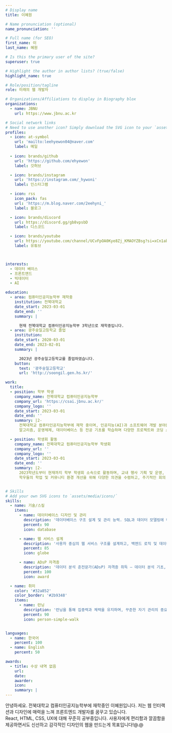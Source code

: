 ```yaml
---
# Display name
title: 이혜원

# Name pronunciation (optional)
name_pronunciation: ''

# Full name (for SEO)
first_name: 이
last_name: 혜원

# Is this the primary user of the site?
superuser: true

# Highlight the author in author lists? (true/false)
highlight_name: true

# Role/position/tagline
role: 미래의 웹 개발자

# Organizations/Affiliations to display in Biography blox
organizations:
  - name: JBNU
    url: https://www.jbnu.ac.kr

# Social network links
# Need to use another icon? Simply download the SVG icon to your `assets/media/icons/` folder.
profiles:
  - icon: at-symbol
    url: 'mailto:leehyewon04@naver.com'
    label: 메일
    
  - icon: brands/github
    url: 'https://github.com/ehyewon'
    label: 깃허브

  - icon: brands/instagram
    url: 'https://instagram.com/_hywoni'
    label: 인스타그램

  - icon: rss
    icon_pack: fas
    url: 'https://m.blog.naver.com/2eehyni_'
    label: 블로그

  - icon: brands/discord
    url: https://discord.gg/gb8vpsbD
    label: 디스코드

  - icon: brands/youtube
    url: https://youtube.com/channel/UCvFpOA0Kye8Zj_KMAOYZBsg?si=xCn1ab6CNrYmHEa1
    label: 유튜브



interests:
  - 데이터 베이스
  - 프론트앤드
  - 빅데이터
  - AI

education:
  - area: 컴퓨터인공지능학부 재학중
    institution: 전북대학교
    date_start: 2023-03-01
    date_end: ''
    summary: |

      현재 전북대학교 컴퓨터인공지능학부 3학년으로 재학중입니다.
  - area: 광주숭일고등학교 졸업
    institution:
    date_start: 2020-03-01
    date_end: 2023-02-01
    summary: |

      2023년 광주숭일고등학교를 졸업하였습니다.
    button:
      text: '광주숭일고등학교'
      url: 'http://soongil.gen.hs.kr/'

work:
  title:
  - position: 학부 학생
    company_name: 전북대학교 컴퓨터인공지능학부
    company_url: 'https://csai.jbnu.ac.kr/'
    company_logo: ''
    date_start: 2023-03-01
    date_end: ''
    summary: |2-
      전북대학교 컴퓨터인공지능학부에 재학 중이며, 인공지능(AI)과 소프트웨어 개발 분야를 중심으로 학업에 전념하고 있습니다.
      알고리즘, 운영체제, 데이터베이스 등 전공 기초를 학습하며 다양한 프로젝트와 코딩 스터디에 참여하고 있습니다.

  - position: 학생회 활동
    company_name: 전북대학교 컴퓨터인공지능학부 학생회
    company_url: ''
    company_logo: ''
    date_start: 2023-03-01
    date_end: ''
    summary: |2-
      2023학년도부터 현재까지 학부 학생회 소속으로 활동하며, 교내 행사 기획 및 운영, 학과 구성원 간의 교류 증진에 기여하고 있습니다.
      학우들의 학업 및 커뮤니티 환경 개선을 위해 다양한 의견을 수렴하고, 주기적인 회의 및 행사 진행에 참여하고 있습니다.


# Skills
# Add your own SVG icons to `assets/media/icons/`
skills:
  - name: 기술/스킬
    items:
      - name: 데이터베이스 디자인 및 관리
        description: '데이터베이스 구조 설계 및 관리 능력. SQL과 데이터 모델링에 대한 이해를 바탕으로 효율적인 데이터 처리 구조를 구현합니다.'
        percent: 90
        icon: database

      - name: 웹 서비스 설계
        description: '사용자 중심의 웹 서비스 구조를 설계하고, 백엔드 로직 및 데이터 흐름을 효율적으로 구성합니다.'
        percent: 85
        icon: globe

      - name: ADsP 자격증
        description: '데이터 분석 준전문가(ADsP) 자격증 취득 — 데이터 분석 기초, 통계 기법, 분석 프로세스에 대한 이해.'
        percent: 100
        icon: award

  - name: 취미
    color: '#32a852'
    color_border: '#2b9348'
    items:
      - name: 런닝
        description: '런닝을 통해 집중력과 체력을 유지하며, 꾸준한 자기 관리의 중요성을 실천합니다.'
        percent: 90
        icon: person-simple-walk


languages:
  - name: 한국어
    percent: 100
  - name: English
    percent: 50

awards:
  - title: 수상 내역 없음
    url: 
    date: 
    awarder: 
    icon: 
    summary: |
---
```


안녕하세요. 전북대학교 컴퓨터인공지능학부에 재학중인 이혜원입니다.
저는 웹 인터랙션과 디자인에 매력을 느껴 프론트엔드 개발자를 꿈꾸고 있습니다.  
React, HTML, CSS, UX에 대해 꾸준히 공부중입니다. 
사용자에게 편리함과 깔끔함을 제공하면서도 신선하고 감각적인 디자인의 웹을 만드는게 목표입니다!@.@
